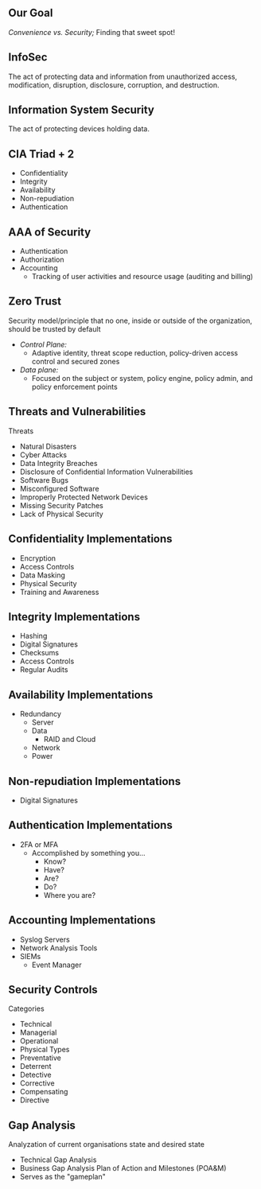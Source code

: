 ## Our Goal
*Convenience vs. Security;* Finding that sweet spot!

## InfoSec
The act of protecting data and information from unauthorized access, modification, disruption, disclosure, corruption, and destruction.

## Information System Security
The act of protecting devices holding data.

## CIA Triad + 2
- Confidentiality
- Integrity
- Availability
- Non-repudiation
- Authentication

## AAA of Security
- Authentication
- Authorization
- Accounting
	- Tracking of user activities and resource usage (auditing and billing)

## Zero Trust
Security model/principle that no one, inside or outside of the organization, should be trusted by default
- *Control Plane:*
	- Adaptive identity, threat scope reduction, policy-driven access control and secured zones
- *Data plane:*
	- Focused on the subject or system, policy engine, policy admin, and policy enforcement points

## Threats and Vulnerabilities
Threats
- Natural Disasters
- Cyber Attacks
- Data Integrity Breaches
- Disclosure of Confidential Information
Vulnerabilities
- Software Bugs
- Misconfigured Software
- Improperly Protected Network Devices
- Missing Security Patches
- Lack of Physical Security

## Confidentiality Implementations
- Encryption
- Access Controls
- Data Masking
- Physical Security
- Training and Awareness

## Integrity Implementations
- Hashing
- Digital Signatures
- Checksums
- Access Controls
- Regular Audits

## Availability Implementations
- Redundancy
	- Server
	- Data
		- RAID and Cloud
	- Network
	- Power

## Non-repudiation Implementations
- Digital Signatures

## Authentication Implementations
- 2FA or MFA
	- Accomplished by something you...
		- Know?
		- Have?
		- Are?
		- Do?
		- Where you are?

## Accounting Implementations
- Syslog Servers
- Network Analysis Tools
- SIEMs
	- Event Manager

## Security Controls
Categories
- Technical
- Managerial
- Operational
- Physical
Types
- Preventative
- Deterrent
- Detective
- Corrective
- Compensating
- Directive

## Gap Analysis
Analyzation of current organisations state and desired state
- Technical Gap Analysis
- Business Gap Analysis
Plan of Action and Milestones (POA&M)
- Serves as the "gameplan"